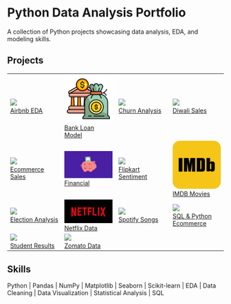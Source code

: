 # Python Data Analysis Portfolio

A collection of Python projects showcasing data analysis, EDA, and modeling skills.

## Projects

<table style="width:100%">
  <tr>
    <td style="width:25%"><a href="Airbnb (2024) - EDA"><img src="C:\Users\Padma\Downloads\Airbnb.jpeg" width="200"><br>Airbnb EDA</a></td>
    <td style="width:25%"><a href="Bank Personal Loan Modelling"><img src="Bank Personal Loan Modelling/thumbnail.png" width="200"><br>Bank Loan Model</a></td>
    <td style="width:25%"><a href="Customer Churn Analysis - EDA"><img src="Customer Churn Analysis - EDA/thumbnail.png" width="200"><br>Churn Analysis</a></td>
    <td style="width:25%"><a href="Diwali Sales Analysis"><img src="Diwali Sales Analysis/thumbnail.png" width="200"><br>Diwali Sales</a></td>
  </tr>
  <tr>
    <td><a href="Ecommerce Sales Analysis"><img src="Ecommerce Sales Analysis/thumbnail.png" width="200"><br>Ecommerce Sales</a></td>
    <td><a href="Financial Analysis"><img src="Financial Analysis/thumbnail.png" width="200"><br>Financial</a></td>
    <td><a href="Flipkart Review Sentiment Analysis"><img src="Flipkart Review Sentiment Analysis/thumbnail.png" width="200"><br>Flipkart Sentiment</a></td>
    <td><a href="IMDB Movies Analysis"><img src="IMDB Movies Analysis/thumbnail.png" width="200"><br>IMDB Movies</a></td>
  </tr>
  <tr>
    <td><a href="Lok Sabha Election Analysis (2024)"><img src="Lok Sabha Election Analysis (2024)/thumbnail.png" width="200"><br>Election Analysis</a></td>
    <td><a href="Netflix Data Analysis"><img src="Netflix Data Analysis/thumbnail.png" width="200"><br>Netflix Data</a></td>
    <td><a href="Spotify Song Analysis"><img src="Spotify Song Analysis/thumbnail.png" width="200"><br>Spotify Songs</a></td>
    <td><a href="SQL & Python - Ecommerce Project"><img src="SQL & Python - Ecommerce Project/thumbnail.png" width="200"><br>SQL & Python Ecommerce</a></td>
  </tr>
   <tr>
    <td><a href="Student Result Analysis"><img src="Student Result Analysis/thumbnail.png" width="200"><br>Student Results</a></td>
    <td><a href="Zomato Data Analysis"><img src="Zomato Data Analysis/thumbnail.png" width="200"><br>Zomato Data</a></td>
  </tr>
</table>

## Skills

Python | Pandas | NumPy | Matplotlib | Seaborn | Scikit-learn | EDA | Data Cleaning | Data Visualization | Statistical Analysis | SQL

